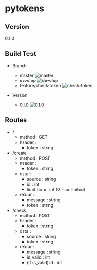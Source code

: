 # pytokens

## Version

0.1.0

## Build Test

- Branch
  * master ![master](https://travis-ci.org/GnomeZworc/pytokens.svg?branch=master)
  * develop ![develop](https://travis-ci.org/GnomeZworc/pytokens.svg?branch=develop)
  * feature/check-token ![check-token](https://travis-ci.org/GnomeZworc/pytokens.svg?branch=feature/check-token)

- Version
  * 0.1.0 ![0.1.0](https://travis-ci.org/GnomeZworc/pytokens.svg?branch=0.1.0)

## Routes

- /
  * method : GET
  * header :
    - token : string
- /create
  * method : POST
  * header :
    - token : string
  * data :
    - source : string
    - id : int
    - limit_time : int (0 = unlimited)
  * retour :
    - message : string
    - token : string
- /check
  * method : POST
  * header :
    - token : string
  * data :
    - source : string
    - token : string
  * retour :
    - message : string
    - is_valid : int
    - (if is_valid) id : int
